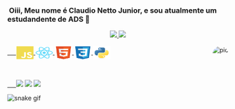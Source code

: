 ### ‎ ‎ ‎ ‎ ‎ ‎  Oiii, Meu nome é Claudio Netto Junior, e sou atualmente um estudandente de ADS 👋

<div align="center">
  <a href="https://github.com/claudionetto">
  <img width="42%"  src="https://github-readme-stats.vercel.app/api?username=claudionetto&show_icons=true&theme=dark&include_all_commits=true&count_private=true"/>
  <img width="50%"  src="https://github-readme-stats.vercel.app/api/top-langs/?username=claudionetto&layout=compact&langs_count=7&theme=dark"/>
</div>

<div style="display: inline_block margin-left: 15%"><br>
  ‎ ‎ ‎ ‎ ‎ 
  <img align="center" alt="Js" height="30" width="40" src="https://raw.githubusercontent.com/devicons/devicon/master/icons/javascript/javascript-plain.svg">
  <img align="center" alt="React" height="30" width="40" src="https://raw.githubusercontent.com/devicons/devicon/master/icons/react/react-original.svg">
  <img align="center" alt="HTML" height="30" width="40" src="https://raw.githubusercontent.com/devicons/devicon/master/icons/html5/html5-original.svg">
  <img align="center" alt="CSS" height="30" width="40" src="https://raw.githubusercontent.com/devicons/devicon/master/icons/css3/css3-original.svg">
  <img align="center" alt="Python" height="30" width="40" src="https://raw.githubusercontent.com/devicons/devicon/master/icons/python/python-original.svg">
  <img align="right" alt="pic" height="150" style="border-radius:50px;" src="https://cdn.discordapp.com/attachments/1002381875303678034/1029109888762269756/programador.gif">
</div>
  
  ##
  
<br>
<div>
  ‎ ‎ ‎ ‎ ‎ 
  <a href="https://instagram.com/craudin.jr/" target="_blank"><img src="https://img.shields.io/badge/-Instagram-%23E4405F?style=for-the-badge&logo=instagram&logoColor=white" target="_blank"></a>
  <a href = "mailto:claudio.netto@sou.unifeob.edu.br@gmail.com"><img src="https://img.shields.io/badge/-Gmail-%23333?style=for-the-badge&logo=gmail&logoColor=white" target="_blank"></a>
  <a href="https://www.linkedin.com/in/cl%C3%A1udio-netto-junior-12b359209/" target="_blank"><img src="https://img.shields.io/badge/-LinkedIn-%230077B5?style=for-the-badge&logo=linkedin&logoColor=white" target="_blank"></a> 

  ![snake gif](https://github.com/claudionetto/claudionetto/blob/output/github-contribution-grid-snake.svg)

  
</div>

